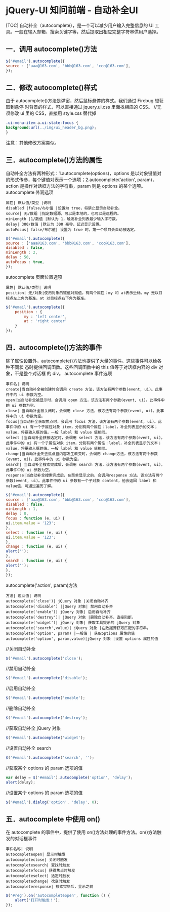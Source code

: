 # jQuery-UI 知问前端 - 自动补全UI
[TOC]
自动补全（autocomplete），是一个可以减少用户输入完整信息的 UI 工具。一般在输入邮箱、搜索关键字等，然后提取出相应完整字符串供用户选择。

## 一．调用 autocomplete()方法
```javascript
$('#email').autocomplete({
source : ['aaa@163.com', 'bbb@163.com', 'ccc@163.com'],
});
```

## 二．修改 autocomplete()样式
由于 autocomplete()方法是弹窗，然后鼠标悬停的样式。我们通过 Firebug 想获取到悬停
时背景的样式，可以直接通过 jquery.ui.css 里面找相应的 CSS。
//无须修改 ui 里的 CSS，直接用 style.css 替代掉
```css
.ui-menu-item a.ui-state-focus {
background:url(../img/ui_header_bg.png);
}
```
注意：其他修改方案类似。

## 三．autocomplete()方法的属性
自动补全方法有两种形式：1.autocomplete(options)，options 是以对象键值对的形式传参，每个键值对表示一个选项；2.autocomplete('action', param)，action 是操作对话框方法的字符串，param 则是 options 的某个选项。autocomplete 外观选项
```table
属性| 默认值/类型 |说明
disabled |false/布尔值 |设置为 true，将禁止显示自动补全。
source| 无/数组 |指定数据源，可以是本地的，也可以是远程的。
minLength |1/数值 |默认为 1，触发补全列表最少输入字符数。
delay| 300/数值 |默认为 300 毫秒，延迟显示设置。
autoFocus| false/布尔值| 设置为 true 时，第一个项目会自动被选定。
```
```javascript
$('#email').autocomplete({
source : ['aaa@163.com', 'bbb@163.com', 'ccc@163.com'],
disabled : false,
minLength : 2,
delay : 50,
autoFocus : true,
});
```
autocomplete 页面位置选项
```table
属性| 默认值/类型| 说明
position| 无/对象|使用对象的键值对赋值，有两个属性：my 和 at表示坐标。my 是以目标点左上角为基准，at 以目标点右下角为基准。
```
```javascript
$('#email').autocomplete({
    position : {
        my : 'left center',
        at : 'right center'
    }
});
```

## 四．autocomplete()方法的事件
除了属性设置外，autocomplete()方法也提供了大量的事件。这些事件可以给各种不同状
态时提供回调函数。这些回调函数中的 this 值等于对话框内容的 div 对象，不是整个对话框
的 div。
autocomplete 事件选项
```table
事件名| 说明
create|当自动补全被创建时会调用 create 方法，该方法有两个参数(event, ui)。此事件中的 ui 参数为空。
open|当自动补全被显示时，会调用 open 方法，该方法有两个参数(event, ui)。此事件中的 ui 参数为空。
close| 当自动补全被关闭时，会调用 close 方法，该方法有两个参数(event, ui)。此事件中的 ui 参数为空。
focus|当自动补全获取焦点时，会调用 focus 方法，该方法有两个参数(event, ui)。此事件中的 ui 有一个子属性对象 item，分别有两个属性：label，补全列表显示的文本；value，将要输入框的值。一般 label 和 value 值相同。
select |当自动补全获被选定时，会调用 select 方法，该方法有两个参数(event, ui)。此事件中的 ui 有一个子属性对象 item，分别有两个属性：label，补全列表显示的文本；value，将要输入框的值。一般 label 和 value 值相同。
change|当自动补全失去焦点且内容发生改变时，会调用 change方法，该方法有两个参数(event, ui)。此事件中的 ui 参数为空。
search| 当自动补全搜索完成后，会调用 search 方法，该方法有两个参数(event, ui)。此事件中的 ui 参数为空。
response|当自动补全搜索完成后，在菜单显示之前，会调用response 方法，该方法有两个参数(event, ui)。此事件中的 ui 参数有一个子对象 content，他会返回 label 和 value值，可通过遍历了解。
```
```javascript
$('#email').autocomplete({
source : ['aaa@163.com', 'bbb@163.com', 'ccc@163.com'],
disabled : false,
minLength : 1,
delay : 0,
focus : function (e, ui) {
ui.item.value = '123';
},
select : function (e, ui) {
ui.item.value = '123';
},
change : function (e, ui) {
alert('');
},
search : function (e, ui) {
alert('');
},
});
```

autocomplete('action', param)方法
```table
方法| 返回值| 说明
autocomplete('close')| jQuery 对象 |关闭自动补齐
autocomplete('disable') |jQuery 对象| 禁用自动补齐
autocomplete('enable')| jQuery 对象| 启用自动补齐
autocomplete('destroy')| jQuery 对象 |删除自动补齐，直接阻断。
autocomplete('widget')| jQuery 对象| 获取工具提示的 jQuery 对象
autocomplete('search',value)| jQuery 对象 |在数据源获取匹配的字符串。
autocomplete('option', param) |一般值 | 获取options 属性的值
autocomplete('option', param,value)|jQuery 对象 |设置 options 属性的值
```
//关闭自动补全
```javascript
$('#email').autocomplete('close');
```
//禁用自动补全
```javascript
$('#email').autocomplete('disable');
```
//启用自动补全
```javascript
$('#email').autocomplete('enable');
```
//删除自动补全
```javascript
$('#email').autocomplete('destroy');
```
//获取自动补全 jQuery 对象
```javascript
$('#email').autocomplete('widget');
```
//设置自动补全 search
```javascript
$('#email').autocomplete('search', '');
```
//获取某个 options 的 param 选项的值
```javascript
var delay = $('#email').autocomplete('option', 'delay');
alert(delay);
```
//设置某个 options 的 param 选项的值
```javascript
$('#email').dialog('option', 'delay', 0);
```

## 五．autocomplete 中使用 on()
在 autocomplete 的事件中，提供了使用 on()方法处理的事件方法。on()方法触发的对话框事件
```table
事件名称| 说明
autocompleteopen| 显示时触发
autocompleteclose| 关闭时触发
autocompletesearch| 查找时触发
autocompletefocus| 获得焦点时触发
autocompleteselect| 选定时触发
autocompletechange| 改变时触发
autocompleteresponse| 搜索完毕后，显示之前
```
```javascript
$('#reg').on('autocompleteopen', function () {
    alert('打开时触发！');
});
```

